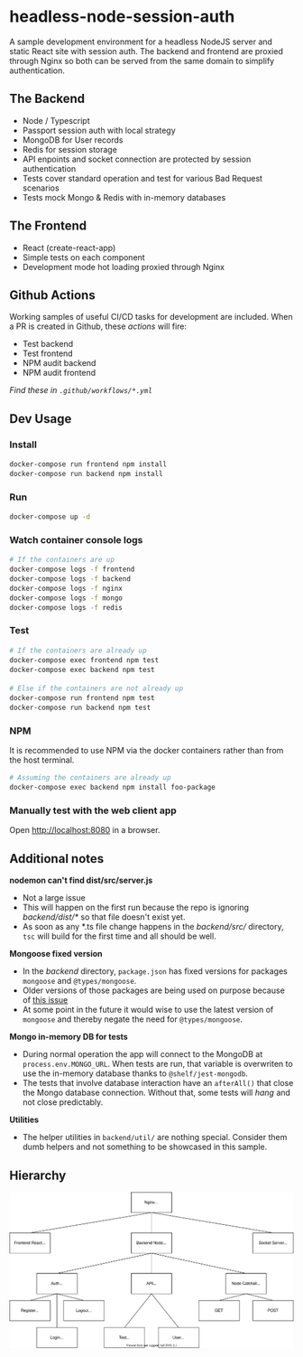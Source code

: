 # headless-node-session-auth

A sample development environment for a headless NodeJS server and static React site with session auth.
The backend and frontend are proxied through Nginx so both can be served from the same domain to simplify authentication.

## The Backend

- Node / Typescript
- Passport session auth with local strategy
- MongoDB for User records
- Redis for session storage
- API enpoints and socket connection are protected by session authentication
- Tests cover standard operation and test for various Bad Request scenarios
- Tests mock Mongo & Redis with in-memory databases

## The Frontend

- React (create-react-app)
- Simple tests on each component
- Development mode hot loading proxied through Nginx

## Github Actions

Working samples of useful CI/CD tasks for development are included.
When a PR is created in Github, these _actions_ will fire:

- Test backend
- Test frontend
- NPM audit backend
- NPM audit frontend

_Find these in `.github/workflows/*.yml`_

## Dev Usage

### Install

```bash
docker-compose run frontend npm install
docker-compose run backend npm install
```

### Run

```bash
docker-compose up -d
```

### Watch container console logs

```bash
# If the containers are up
docker-compose logs -f frontend
docker-compose logs -f backend
docker-compose logs -f nginx
docker-compose logs -f mongo
docker-compose logs -f redis
```

### Test

```bash
# If the containers are already up
docker-compose exec frontend npm test
docker-compose exec backend npm test

# Else if the containers are not already up
docker-compose run frontend npm test
docker-compose run backend npm test
```

### NPM

It is recommended to use NPM via the docker containers rather than from the host terminal.

```bash
# Assuming the containers are already up
docker-compose exec backend npm install foo-package
```

### Manually test with the web client app

Open [http://localhost:8080](http://localhost:8080) in a browser.

## Additional notes

**nodemon can't find dist/src/server.js**

- Not a large issue
- This will happen on the first run because the repo is ignoring _backend/dist/\*_ so that file doesn't exist yet.
- As soon as any \*.ts file change happens in the _backend/src/_ directory, `tsc` will build for the first time and all should be well.

**Mongoose fixed version**

- In the _backend_ directory, `package.json` has fixed versions for packages `mongoose` and `@types/mongoose`.
- Older versions of those packages are being used on purpose because of [this issue](https://github.com/Automattic/mongoose/issues/9606)
- At some point in the future it would wise to use the latest version of `mongoose` and thereby negate the need for `@types/mongoose`.

**Mongo in-memory DB for tests**

- During normal operation the app will connect to the MongoDB at `process.env.MONGO_URL`. When tests are run, that variable is overwriten to use the in-memory database thanks to `@shelf/jest-mongodb`.
- The tests that involve database interaction have an `afterAll()` that close the Mongo database connection. Without that, some tests will _hang_ and not close predictably.

**Utilities**

- The helper utilities in `backend/util/` are nothing special. Consider them dumb helpers and not something to be showcased in this sample.

## Hierarchy

![Hierarchy Image](overview.drawio.svg)
